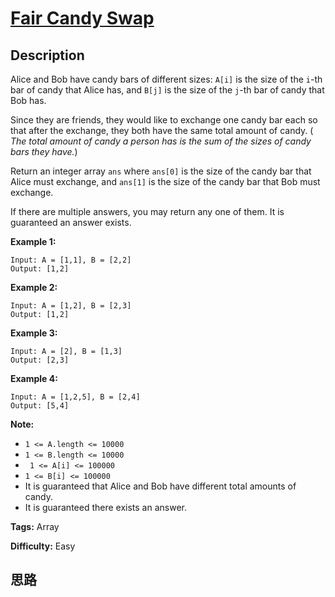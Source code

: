 # [Fair Candy Swap][title]

## Description

Alice and Bob have candy bars of different sizes: `A[i]` is the size of the
`i`-th bar of candy that Alice has, and `B[j]` is the size of the `j`-th bar
of candy that Bob has.

Since they are friends, they would like to exchange one candy bar each so that
after the exchange, they both have the same total amount of candy.  ( _The
total amount of candy  a person has is the sum of the sizes of candy bars they
have._)

Return an integer array `ans` where `ans[0]` is the size of the candy bar that
Alice must exchange, and `ans[1]` is the size of the candy bar that Bob must
exchange.

If there are multiple answers, you may return any one of them.  It is
guaranteed an answer exists.



**Example 1:**
            Input: A = [1,1], B = [2,2]    Output: [1,2]    

**Example 2:**
            Input: A = [1,2], B = [2,3]    Output: [1,2]    

**Example 3:**
            Input: A = [2], B = [1,3]    Output: [2,3]    

**Example 4:**
            Input: A = [1,2,5], B = [2,4]    Output: [5,4]    



**Note:**

  * `1 <= A.length <= 10000`
  * `1 <= B.length <= 10000`
  * ` 1 <= A[i] <= 100000`
  * `1 <= B[i] <= 100000`
  * It is guaranteed that Alice and Bob have different total amounts of candy.
  * It is guaranteed there exists an answer.


**Tags:** Array

**Difficulty:** Easy

## 思路

[title]: https://leetcode.com/problems/fair-candy-swap
